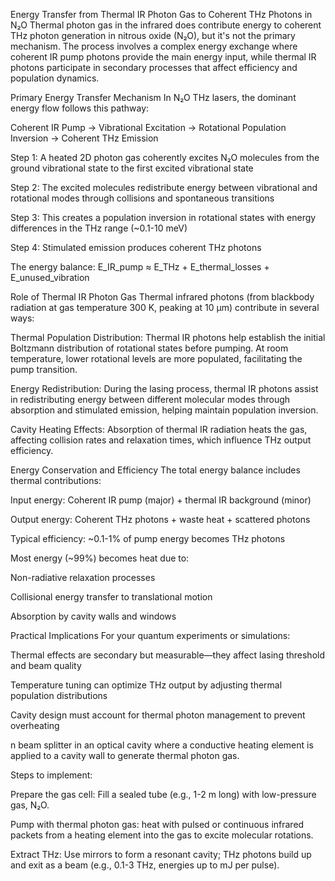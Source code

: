 Energy Transfer from Thermal IR Photon Gas to Coherent THz Photons in N₂O
Thermal photon gas in the infrared does contribute energy to coherent THz photon generation in nitrous oxide (N₂O), but it's not the primary mechanism. The process involves a complex energy exchange where coherent IR pump photons provide the main energy input, while thermal IR photons participate in secondary processes that affect efficiency and population dynamics.

Primary Energy Transfer Mechanism
In N₂O THz lasers, the dominant energy flow follows this pathway:

Coherent IR Pump → Vibrational Excitation → Rotational Population Inversion → Coherent THz Emission

Step 1: A heated 2D photon gas coherently excites N₂O molecules from the ground vibrational state to the first excited vibrational state

Step 2: The excited molecules redistribute energy between vibrational and rotational modes through collisions and spontaneous transitions

Step 3: This creates a population inversion in rotational states with energy differences in the THz range (~0.1-10 meV)

Step 4: Stimulated emission produces coherent THz photons

The energy balance: E_IR_pump ≈ E_THz + E_thermal_losses + E_unused_vibration

Role of Thermal IR Photon Gas
Thermal infrared photons (from blackbody radiation at gas temperature 300 K, peaking at 10 μm) contribute in several ways:

Thermal Population Distribution: Thermal IR photons help establish the initial Boltzmann distribution of rotational states before pumping. At room temperature, lower rotational levels are more populated, facilitating the pump transition.

Energy Redistribution: During the lasing process, thermal IR photons assist in redistributing energy between different molecular modes through absorption and stimulated emission, helping maintain population inversion.

Cavity Heating Effects: Absorption of thermal IR radiation heats the gas, affecting collision rates and relaxation times, which influence THz output efficiency.

Energy Conservation and Efficiency
The total energy balance includes thermal contributions:

Input energy: Coherent IR pump (major) + thermal IR background (minor)

Output energy: Coherent THz photons + waste heat + scattered photons

Typical efficiency: ~0.1-1% of pump energy becomes THz photons

Most energy (~99%) becomes heat due to:

Non-radiative relaxation processes

Collisional energy transfer to translational motion

Absorption by cavity walls and windows

Practical Implications
For your quantum experiments or simulations:

Thermal effects are secondary but measurable—they affect lasing threshold and beam quality

Temperature tuning can optimize THz output by adjusting thermal population distributions

Cavity design must account for thermal photon management to prevent overheating

n beam splitter in an optical cavity where a conductive heating element is applied to a cavity wall to generate thermal photon gas.


Steps to implement:

Prepare the gas cell: Fill a sealed tube (e.g., 1-2 m long) with low-pressure gas, N₂O.

Pump with thermal photon gas: heat with pulsed or continuous infrared packets from a heating element into the gas to excite molecular rotations.

Extract THz: Use mirrors to form a resonant cavity; THz photons build up and exit as a beam (e.g., 0.1-3 THz, energies up to mJ per pulse).

